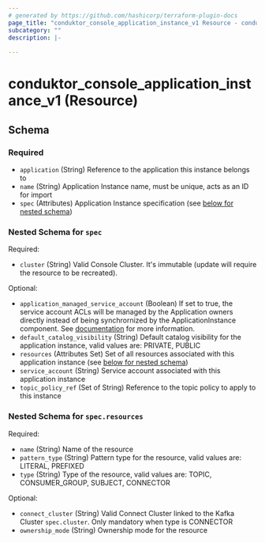 ```yaml
---
# generated by https://github.com/hashicorp/terraform-plugin-docs
page_title: "conduktor_console_application_instance_v1 Resource - conduktor"
subcategory: ""
description: |-
  
---
```


# conduktor_console_application_instance_v1 (Resource)





<!-- schema generated by tfplugindocs -->
## Schema

### Required

- `application` (String) Reference to the application this instance belongs to
- `name` (String) Application Instance name, must be unique, acts as an ID for import
- `spec` (Attributes) Application Instance specification (see [below for nested schema](#nestedatt--spec))

<a id="nestedatt--spec"></a>
### Nested Schema for `spec`

Required:

- `cluster` (String) Valid Console Cluster. It's immutable (update will require the resource to be recreated).

Optional:

- `application_managed_service_account` (Boolean) If set to true, the service account ACLs will be managed by the Application owners directly instead of being synchrornized by the ApplicationInstance component. See [documentation](https://docs.conduktor.io/platform/reference/resource-reference/self-service/#application-managed-service-account) for more information.
- `default_catalog_visibility` (String) Default catalog visibility for the application instance, valid values are: PRIVATE, PUBLIC
- `resources` (Attributes Set) Set of all resources associated with this application instance (see [below for nested schema](#nestedatt--spec--resources))
- `service_account` (String) Service account associated with this application instance
- `topic_policy_ref` (Set of String) Reference to the topic policy to apply to this instance

<a id="nestedatt--spec--resources"></a>
### Nested Schema for `spec.resources`

Required:

- `name` (String) Name of the resource
- `pattern_type` (String) Pattern type for the resource, valid values are: LITERAL, PREFIXED
- `type` (String) Type of the resource, valid values are: TOPIC, CONSUMER_GROUP, SUBJECT, CONNECTOR

Optional:

- `connect_cluster` (String) Valid Connect Cluster linked to the Kafka Cluster `spec.cluster`. Only mandatory when type is CONNECTOR
- `ownership_mode` (String) Ownership mode for the resource
